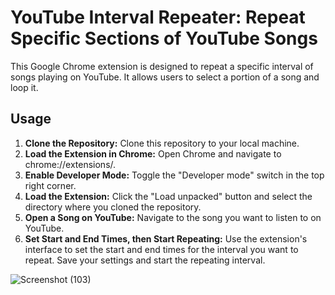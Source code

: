 
# YouTube Interval Repeater: Repeat Specific Sections of YouTube Songs
This Google Chrome extension is designed to repeat a specific interval of songs playing on YouTube. It allows users to select a portion of a song and loop it.

## Usage

1. **Clone the Repository:** Clone this repository to your local machine.
2. **Load the Extension in Chrome:** Open Chrome and navigate to chrome://extensions/.
3. **Enable Developer Mode:** Toggle the "Developer mode" switch in the top right corner.
4. **Load the Extension:** Click the "Load unpacked" button and select the directory where you cloned the repository.
5. **Open a Song on YouTube:** Navigate to the song you want to listen to on YouTube.
6. **Set Start and End Times, then Start Repeating:** Use the extension's interface to set the start and end times for the interval you want to repeat. Save your settings and start the repeating interval.

![Screenshot (103)](https://github.com/user-attachments/assets/68706f1c-0836-4ad4-824f-9e111119cd1e)
